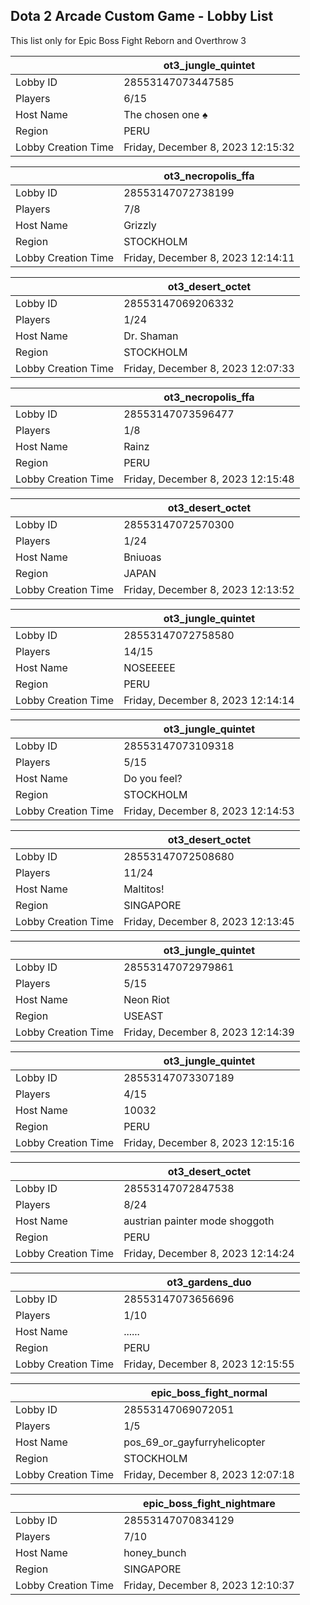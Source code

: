 ## Dota 2 Arcade Custom Game - Lobby List

This list only for Epic Boss Fight Reborn and Overthrow 3

|  | ot3_jungle_quintet |
| ------ | ------ |
| Lobby ID | 28553147073447585 |
| Players | 6/15 |
| Host Name | The chosen one ♠ |
| Region | PERU |
| Lobby Creation Time | Friday, December 8, 2023 12:15:32 |


|  | ot3_necropolis_ffa |
| ------ | ------ |
| Lobby ID | 28553147072738199 |
| Players | 7/8 |
| Host Name | Grizzly |
| Region | STOCKHOLM |
| Lobby Creation Time | Friday, December 8, 2023 12:14:11 |


|  | ot3_desert_octet |
| ------ | ------ |
| Lobby ID | 28553147069206332 |
| Players | 1/24 |
| Host Name | Dr. Shaman |
| Region | STOCKHOLM |
| Lobby Creation Time | Friday, December 8, 2023 12:07:33 |


|  | ot3_necropolis_ffa |
| ------ | ------ |
| Lobby ID | 28553147073596477 |
| Players | 1/8 |
| Host Name | Rainz |
| Region | PERU |
| Lobby Creation Time | Friday, December 8, 2023 12:15:48 |


|  | ot3_desert_octet |
| ------ | ------ |
| Lobby ID | 28553147072570300 |
| Players | 1/24 |
| Host Name | Bniuoas |
| Region | JAPAN |
| Lobby Creation Time | Friday, December 8, 2023 12:13:52 |


|  | ot3_jungle_quintet |
| ------ | ------ |
| Lobby ID | 28553147072758580 |
| Players | 14/15 |
| Host Name | NOSEEEEE |
| Region | PERU |
| Lobby Creation Time | Friday, December 8, 2023 12:14:14 |


|  | ot3_jungle_quintet |
| ------ | ------ |
| Lobby ID | 28553147073109318 |
| Players | 5/15 |
| Host Name | Do you feel? |
| Region | STOCKHOLM |
| Lobby Creation Time | Friday, December 8, 2023 12:14:53 |


|  | ot3_desert_octet |
| ------ | ------ |
| Lobby ID | 28553147072508680 |
| Players | 11/24 |
| Host Name | Maltitos! |
| Region | SINGAPORE |
| Lobby Creation Time | Friday, December 8, 2023 12:13:45 |


|  | ot3_jungle_quintet |
| ------ | ------ |
| Lobby ID | 28553147072979861 |
| Players | 5/15 |
| Host Name | Neon Riot |
| Region | USEAST |
| Lobby Creation Time | Friday, December 8, 2023 12:14:39 |


|  | ot3_jungle_quintet |
| ------ | ------ |
| Lobby ID | 28553147073307189 |
| Players | 4/15 |
| Host Name | 10032 |
| Region | PERU |
| Lobby Creation Time | Friday, December 8, 2023 12:15:16 |


|  | ot3_desert_octet |
| ------ | ------ |
| Lobby ID | 28553147072847538 |
| Players | 8/24 |
| Host Name | austrian painter mode shoggoth |
| Region | PERU |
| Lobby Creation Time | Friday, December 8, 2023 12:14:24 |


|  | ot3_gardens_duo |
| ------ | ------ |
| Lobby ID | 28553147073656696 |
| Players | 1/10 |
| Host Name | ...... |
| Region | PERU |
| Lobby Creation Time | Friday, December 8, 2023 12:15:55 |


|  | epic_boss_fight_normal |
| ------ | ------ |
| Lobby ID | 28553147069072051 |
| Players | 1/5 |
| Host Name | pos_69_or_gayfurryhelicopter |
| Region | STOCKHOLM |
| Lobby Creation Time | Friday, December 8, 2023 12:07:18 |


|  | epic_boss_fight_nightmare |
| ------ | ------ |
| Lobby ID | 28553147070834129 |
| Players | 7/10 |
| Host Name | honey_bunch |
| Region | SINGAPORE |
| Lobby Creation Time | Friday, December 8, 2023 12:10:37 |



